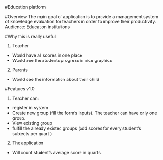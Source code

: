 #Education platform

#Overview
The main goal of application is to provide a management system of knowledge evaluation for teachers in order to improve their productivity.
Audience: Education institutions

#Why this is really useful
1. Teacher
  * Would have all scores in one place
  * Would see the students progress in nice graphics
2. Parents
  * Would see the information about their child

#Features v1.0
1. Teacher can:
  * register in system
  * Create new group (fill the form’s inputs). The teacher can have only one group.
  * View existing group
  * fulfill the already existed groups (add scores for every student’s subjects per quart )
2. The application
  * Will count student’s average score in quarts
